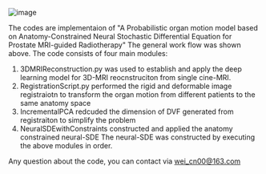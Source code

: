 ![image](https://github.com/user-attachments/assets/8ad522ca-4cd6-4e1a-88f4-6ee557583b52)

The codes are  implementaion of "A Probabilistic organ motion model based on Anatomy-Constrained Neural Stochastic Differential Equation for Prostate MRI-guided Radiotherapy"
The general work flow was shown above. The code consists of four main modules:
1. 3DMRIReconstruction.py was used to establish and apply the deep learning model for 3D-MRI reocnstruciton from single cine-MRI.
2. RegistrationScript.py performed the rigid and deformable image registraiotn to transform the organ motion from different patients to the same anatomy space
3. IncrementalPCA redcuded the dimension of DVF generated from registraiton to simplify the problem
4. NeuralSDEwithConstraints constructed and applied the anatomy constrained neural-SDE
The neural-SDE was constructed by executing the above  modules in order.

Any question about the code, you can contact via wei_cn00@163.com
                        
